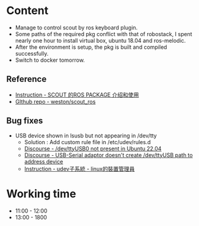 # Content   
- Manage to control scout by ros keyboard plugin.  
- Some paths of the required pkg conflict with that of robostack, I spent nearly one hour to install virtual box, ubuntu 18.04 and ros-melodic.  
- After the environment is setup, the pkg is built and compiled successfully.  
- Switch to docker tomorrow. 
## Reference   
- [Instruction - SCOUT 的ROS PACKAGE 介绍和使用](https://blog.csdn.net/hltt3838/article/details/108603888)  
- [GIthub repo - weston/scout_ros](https://github.com/westonrobot/scout_ros)  
## Bug fixes  
- USB device shown in lsusb but not appearing in /dev/tty  
	- Solution : Add custom rule file in /etc/udev/rules.d    
	- [Discourse - /dev/ttyUSB0 not present in Ubuntu 22.04](https://askubuntu.com/questions/1403705/dev-ttyusb0-not-present-in-ubuntu-22-04)  
	- [Discourse - USB-Serial adaptor doesn't create /dev/ttyUSB path to address device](https://askubuntu.com/questions/1093910/usb-serial-adaptor-doesnt-create-dev-ttyusb-path-to-address-device)  
	- [Instruction - udev子系統 - linux的裝置管理員](https://handy505.gitbooks.io/rpi/content/udev.html)  
# Working time  
 - 11:00 - 12:00  
 - 13:00 - 1800  